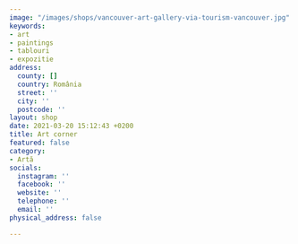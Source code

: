```yaml
---
image: "/images/shops/vancouver-art-gallery-via-tourism-vancouver.jpg"
keywords:
- art
- paintings
- tablouri
- expozitie
address:
  county: []
  country: România
  street: ''
  city: ''
  postcode: ''
layout: shop
date: 2021-03-20 15:12:43 +0200
title: Art corner
featured: false
category:
- Artă
socials:
  instagram: ''
  facebook: ''
  website: ''
  telephone: ''
  email: ''
physical_address: false

---
```

